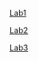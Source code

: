 
[Lab1](https://github.com/ak2552/Ankur_Kapoor_IDD/blob/master/Lab1.md)

[Lab2](https://github.com/ak2552/Ankur_Kapoor_IDD/blob/master/lab2.md)

[Lab3](https://github.com/ak2552/Ankur_Kapoor_IDD/edit/master/Lab3.md)
